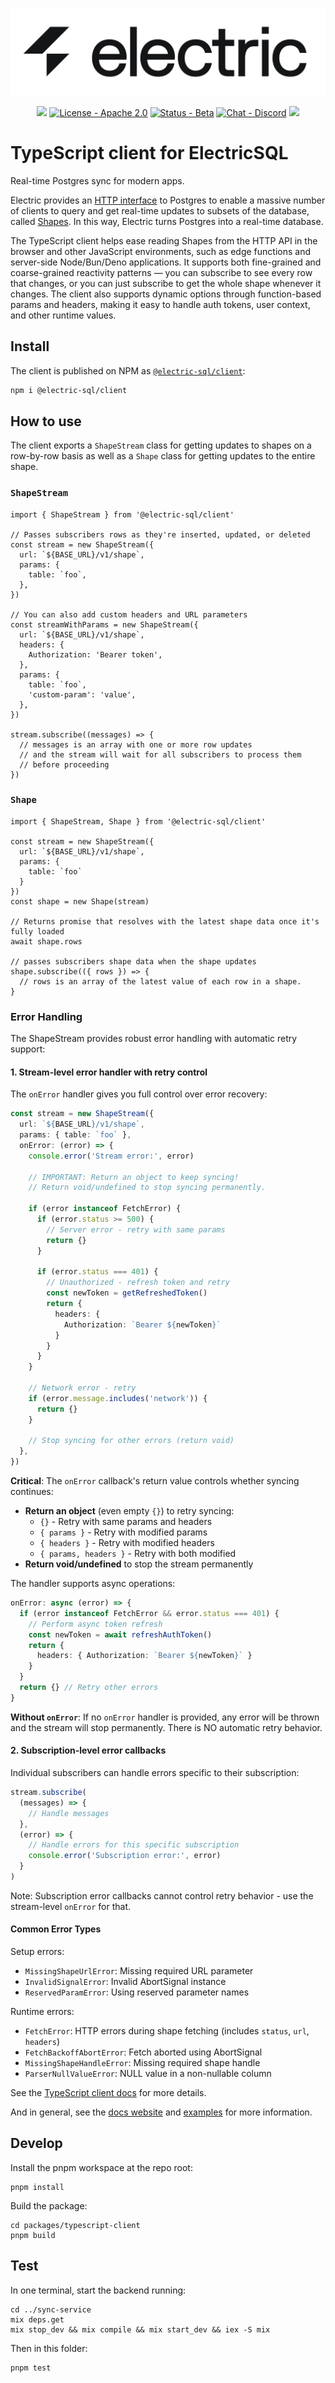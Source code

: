 <p align="center">
  <a href="https://electric-sql.com" target="_blank">
    <picture>
      <source media="(prefers-color-scheme: dark)"
          srcset="https://raw.githubusercontent.com/electric-sql/meta/main/identity/ElectricSQL-logo-next.svg"
      />
      <source media="(prefers-color-scheme: light)"
          srcset="https://raw.githubusercontent.com/electric-sql/meta/main/identity/ElectricSQL-logo-black.svg"
      />
      <img alt="ElectricSQL logo"
          src="https://raw.githubusercontent.com/electric-sql/meta/main/identity/ElectricSQL-logo-black.svg"
      />
    </picture>
  </a>
</p>

<p align="center">
  <a href="https://github.com/electric-sql/electric/actions"><img src="https://github.com/electric-sql/electric/actions/workflows/ts_test.yml/badge.svg"></a>
  <a href="https://github.com/electric-sql/electric/blob/main/LICENSE"><img src="https://img.shields.io/badge/license-Apache_2.0-green" alt="License - Apache 2.0"></a>
  <a href="https://github.com/electric-sql/electric-n
  ext/milestones"><img src="https://img.shields.io/badge/status-beta-orange" alt="Status - Beta"></a>
  <a href="https://discord.electric-sql.com"><img src="https://img.shields.io/discord/933657521581858818?color=5969EA&label=discord" alt="Chat - Discord"></a>
  <a href="https://x.com/ElectricSQL" target="_blank"><img src="https://img.shields.io/twitter/follow/ElectricSQL.svg?style=social&label=Follow @ElectricSQL"></a>
</p>

# TypeScript client for ElectricSQL

Real-time Postgres sync for modern apps.

Electric provides an [HTTP interface](https://electric-sql.com/docs/api/http) to Postgres to enable a massive number of clients to query and get real-time updates to subsets of the database, called [Shapes](https://electric-sql.com//docs/guides/shapes). In this way, Electric turns Postgres into a real-time database.

The TypeScript client helps ease reading Shapes from the HTTP API in the browser and other JavaScript environments, such as edge functions and server-side Node/Bun/Deno applications. It supports both fine-grained and coarse-grained reactivity patterns &mdash; you can subscribe to see every row that changes, or you can just subscribe to get the whole shape whenever it changes. The client also supports dynamic options through function-based params and headers, making it easy to handle auth tokens, user context, and other runtime values.

## Install

The client is published on NPM as [`@electric-sql/client`](https://www.npmjs.com/package/@electric-sql/client):

```sh
npm i @electric-sql/client
```

## How to use

The client exports a `ShapeStream` class for getting updates to shapes on a row-by-row basis as well as a `Shape` class for getting updates to the entire shape.

### `ShapeStream`

```tsx
import { ShapeStream } from '@electric-sql/client'

// Passes subscribers rows as they're inserted, updated, or deleted
const stream = new ShapeStream({
  url: `${BASE_URL}/v1/shape`,
  params: {
    table: `foo`,
  },
})

// You can also add custom headers and URL parameters
const streamWithParams = new ShapeStream({
  url: `${BASE_URL}/v1/shape`,
  headers: {
    Authorization: 'Bearer token',
  },
  params: {
    table: `foo`,
    'custom-param': 'value',
  },
})

stream.subscribe((messages) => {
  // messages is an array with one or more row updates
  // and the stream will wait for all subscribers to process them
  // before proceeding
})
```

### `Shape`

```tsx
import { ShapeStream, Shape } from '@electric-sql/client'

const stream = new ShapeStream({
  url: `${BASE_URL}/v1/shape`,
  params: {
    table: `foo`
  }
})
const shape = new Shape(stream)

// Returns promise that resolves with the latest shape data once it's fully loaded
await shape.rows

// passes subscribers shape data when the shape updates
shape.subscribe(({ rows }) => {
  // rows is an array of the latest value of each row in a shape.
}
```

### Error Handling

The ShapeStream provides robust error handling with automatic retry support:

#### 1. Stream-level error handler with retry control

The `onError` handler gives you full control over error recovery:

```typescript
const stream = new ShapeStream({
  url: `${BASE_URL}/v1/shape`,
  params: { table: `foo` },
  onError: (error) => {
    console.error('Stream error:', error)

    // IMPORTANT: Return an object to keep syncing!
    // Return void/undefined to stop syncing permanently.

    if (error instanceof FetchError) {
      if (error.status >= 500) {
        // Server error - retry with same params
        return {}
      }

      if (error.status === 401) {
        // Unauthorized - refresh token and retry
        const newToken = getRefreshedToken()
        return {
          headers: {
            Authorization: `Bearer ${newToken}`
          }
        }
      }
    }

    // Network error - retry
    if (error.message.includes('network')) {
      return {}
    }

    // Stop syncing for other errors (return void)
  },
})
```

**Critical**: The `onError` callback's return value controls whether syncing continues:
- **Return an object** (even empty `{}`) to retry syncing:
  - `{}` - Retry with same params and headers
  - `{ params }` - Retry with modified params
  - `{ headers }` - Retry with modified headers
  - `{ params, headers }` - Retry with both modified
- **Return void/undefined** to stop the stream permanently

The handler supports async operations:

```typescript
onError: async (error) => {
  if (error instanceof FetchError && error.status === 401) {
    // Perform async token refresh
    const newToken = await refreshAuthToken()
    return {
      headers: { Authorization: `Bearer ${newToken}` }
    }
  }
  return {} // Retry other errors
}
```

**Without `onError`**: If no `onError` handler is provided, any error will be thrown and the stream will stop permanently. There is NO automatic retry behavior.

#### 2. Subscription-level error callbacks

Individual subscribers can handle errors specific to their subscription:

```typescript
stream.subscribe(
  (messages) => {
    // Handle messages
  },
  (error) => {
    // Handle errors for this specific subscription
    console.error('Subscription error:', error)
  }
)
```

Note: Subscription error callbacks cannot control retry behavior - use the stream-level `onError` for that.

#### Common Error Types

Setup errors:
- `MissingShapeUrlError`: Missing required URL parameter
- `InvalidSignalError`: Invalid AbortSignal instance
- `ReservedParamError`: Using reserved parameter names

Runtime errors:
- `FetchError`: HTTP errors during shape fetching (includes `status`, `url`, `headers`)
- `FetchBackoffAbortError`: Fetch aborted using AbortSignal
- `MissingShapeHandleError`: Missing required shape handle
- `ParserNullValueError`: NULL value in a non-nullable column

See the [TypeScript client docs](https://electric-sql.com/docs/api/clients/typescript#error-handling) for more details.

And in general, see the [docs website](https://electric-sql.com) and [examples](https://electric-sql.com/demos) for more information.

## Develop

Install the pnpm workspace at the repo root:

```shell
pnpm install
```

Build the package:

```shell
cd packages/typescript-client
pnpm build
```

## Test

In one terminal, start the backend running:

```shell
cd ../sync-service
mix deps.get
mix stop_dev && mix compile && mix start_dev && iex -S mix
```

Then in this folder:

```shell
pnpm test
```

